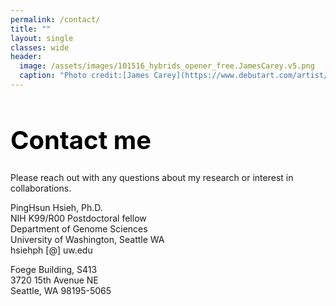 ```yaml
---
permalink: /contact/
title: ""
layout: single
classes: wide
header:
  image: /assets/images/101516_hybrids_opener_free.JamesCarey.v5.png
  caption: "Photo credit:[James Carey](https://www.debutart.com/artist/james-carey)"
---
```

<h1 style="color:black;font-size:40px;">Contact me</h1> 

Please reach out with any questions about my research or interest in collaborations.

PingHsun Hsieh, Ph.D.<br>
NIH K99/R00 Postdoctoral fellow<br>
Department of Genome Sciences<br>
University of Washington, Seattle WA<br>
hsiehph [@] uw.edu

Foege Building, S413<br>
3720 15th Avenue NE<br>
Seattle, WA 98195-5065<br>
<br/><br/>
